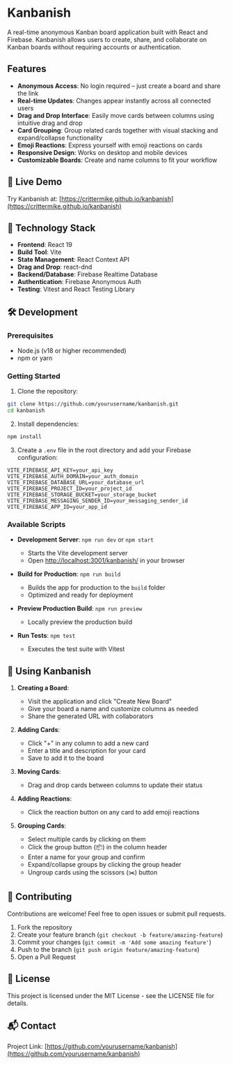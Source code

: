 # Kanbanish

A real-time anonymous Kanban board application built with React and Firebase. Kanbanish allows users to create, share, and collaborate on Kanban boards without requiring accounts or authentication.

## Features

- **Anonymous Access**: No login required – just create a board and share the link
- **Real-time Updates**: Changes appear instantly across all connected users
- **Drag and Drop Interface**: Easily move cards between columns using intuitive drag and drop
- **Card Grouping**: Group related cards together with visual stacking and expand/collapse functionality
- **Emoji Reactions**: Express yourself with emoji reactions on cards
- **Responsive Design**: Works on desktop and mobile devices
- **Customizable Boards**: Create and name columns to fit your workflow

## 🚀 Live Demo

Try Kanbanish at: [https://crittermike.github.io/kanbanish](https://crittermike.github.io/kanbanish)

## 🔧 Technology Stack

- **Frontend**: React 19
- **Build Tool**: Vite
- **State Management**: React Context API
- **Drag and Drop**: react-dnd
- **Backend/Database**: Firebase Realtime Database
- **Authentication**: Firebase Anonymous Auth
- **Testing**: Vitest and React Testing Library

## 🛠️ Development

### Prerequisites

- Node.js (v18 or higher recommended)
- npm or yarn

### Getting Started

1. Clone the repository:

```bash
git clone https://github.com/yourusername/kanbanish.git
cd kanbanish
```

2. Install dependencies:

```bash
npm install
```

3. Create a `.env` file in the root directory and add your Firebase configuration:

```
VITE_FIREBASE_API_KEY=your_api_key
VITE_FIREBASE_AUTH_DOMAIN=your_auth_domain
VITE_FIREBASE_DATABASE_URL=your_database_url
VITE_FIREBASE_PROJECT_ID=your_project_id
VITE_FIREBASE_STORAGE_BUCKET=your_storage_bucket
VITE_FIREBASE_MESSAGING_SENDER_ID=your_messaging_sender_id
VITE_FIREBASE_APP_ID=your_app_id
```

### Available Scripts

- **Development Server**: `npm run dev` or `npm start`

  - Starts the Vite development server
  - Open [http://localhost:3001/kanbanish/](http://localhost:3001/kanbanish/) in your browser

- **Build for Production**: `npm run build`

  - Builds the app for production to the `build` folder
  - Optimized and ready for deployment

- **Preview Production Build**: `npm run preview`

  - Locally preview the production build

- **Run Tests**: `npm test`
  - Executes the test suite with Vitest

## 📱 Using Kanbanish

1. **Creating a Board**:

   - Visit the application and click "Create New Board"
   - Give your board a name and customize columns as needed
   - Share the generated URL with collaborators

2. **Adding Cards**:

   - Click "+" in any column to add a new card
   - Enter a title and description for your card
   - Save to add it to the board

3. **Moving Cards**:

   - Drag and drop cards between columns to update their status

4. **Adding Reactions**:

   - Click the reaction button on any card to add emoji reactions

5. **Grouping Cards**:
   - Select multiple cards by clicking on them
   - Click the group button (📦) in the column header
   - Enter a name for your group and confirm
   - Expand/collapse groups by clicking the group header
   - Ungroup cards using the scissors (✂️) button

## 🤝 Contributing

Contributions are welcome! Feel free to open issues or submit pull requests.

1. Fork the repository
2. Create your feature branch (`git checkout -b feature/amazing-feature`)
3. Commit your changes (`git commit -m 'Add some amazing feature'`)
4. Push to the branch (`git push origin feature/amazing-feature`)
5. Open a Pull Request

## 📄 License

This project is licensed under the MIT License - see the LICENSE file for details.

## 📬 Contact

Project Link: [https://github.com/yourusername/kanbanish](https://github.com/yourusername/kanbanish)
